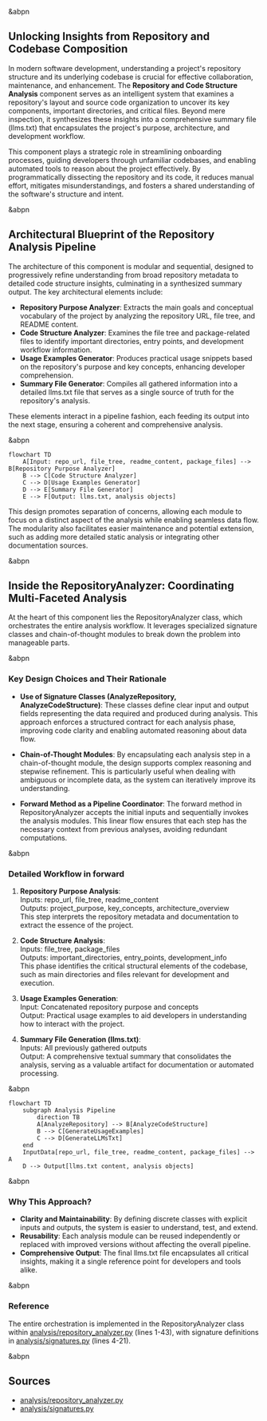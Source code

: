 
&abpn
## Unlocking Insights from Repository and Codebase Composition

In modern software development, understanding a project's repository structure and its underlying codebase is crucial for effective collaboration, maintenance, and enhancement. The **Repository and Code Structure Analysis** component serves as an intelligent system that examines a repository's layout and source code organization to uncover its key components, important directories, and critical files. Beyond mere inspection, it synthesizes these insights into a comprehensive summary file (<WalkThruCodeTag id="bebb027c-50b4-44a2-b8f3-f86bb134a0cd" path="analysis/repository_analyzer.py" line_data="# Generate final llms.txt" line_start="28" line_end="28" outdated="false" obsolete="false">llms.txt</WalkThruCodeTag>) that encapsulates the project's purpose, architecture, and development workflow.

This component plays a strategic role in streamlining onboarding processes, guiding developers through unfamiliar codebases, and enabling automated tools to reason about the project effectively. By programmatically dissecting the repository and its code, it reduces manual effort, mitigates misunderstandings, and fosters a shared understanding of the software's structure and intent.

&abpn
## Architectural Blueprint of the Repository Analysis Pipeline

The architecture of this component is modular and sequential, designed to progressively refine understanding from broad repository metadata to detailed code structure insights, culminating in a synthesized summary output. The key architectural elements include:

- **Repository Purpose Analyzer**: Extracts the main goals and conceptual vocabulary of the project by analyzing the repository URL, file tree, and README content.
- **Code Structure Analyzer**: Examines the file tree and package-related files to identify important directories, entry points, and development workflow information.
- **Usage Examples Generator**: Produces practical usage snippets based on the repository's purpose and key concepts, enhancing developer comprehension.
- **Summary File Generator**: Compiles all gathered information into a detailed <WalkThruCodeTag id="bebb027c-50b4-44a2-b8f3-f86bb134a0cd" path="analysis/repository_analyzer.py" line_data="# Generate final llms.txt" line_start="28" line_end="28" outdated="false" obsolete="false">llms.txt</WalkThruCodeTag> file that serves as a single source of truth for the repository's analysis.

These elements interact in a pipeline fashion, each feeding its output into the next stage, ensuring a coherent and comprehensive analysis.

&abpn
```mermaid
flowchart TD
    A[Input: repo_url, file_tree, readme_content, package_files] --> B[Repository Purpose Analyzer]
    B --> C[Code Structure Analyzer]
    C --> D[Usage Examples Generator]
    D --> E[Summary File Generator]
    E --> F[Output: llms.txt, analysis objects]
```

This design promotes separation of concerns, allowing each module to focus on a distinct aspect of the analysis while enabling seamless data flow. The modularity also facilitates easier maintenance and potential extension, such as adding more detailed static analysis or integrating other documentation sources.

&abpn
## Inside the RepositoryAnalyzer: Coordinating Multi-Faceted Analysis

At the heart of this component lies the <WalkThruCodeTag id="bebb027c-50b4-44a2-b8f3-f86bb134a0cd" path="analysis/repository_analyzer.py" line_data="class RepositoryAnalyzer(dspy.Module):" line_start="1" line_end="1" outdated="false" obsolete="false">RepositoryAnalyzer</WalkThruCodeTag> class, which orchestrates the entire analysis workflow. It leverages specialized signature classes and chain-of-thought modules to break down the problem into manageable parts.

&abpn
### Key Design Choices and Their Rationale

- **Use of Signature Classes (<WalkThruCodeTag id="bebb027c-50b4-44a2-b8f3-f86bb134a0cd" path="analysis/signatures.py" line_data="class AnalyzeRepository(dspy.Signature):" line_start="4" line_end="4" outdated="false" obsolete="false">AnalyzeRepository</WalkThruCodeTag>, <WalkThruCodeTag id="bebb027c-50b4-44a2-b8f3-f86bb134a0cd" path="analysis/signatures.py" line_data="class AnalyzeCodeStructure(dspy.Signature):" line_start="14" line_end="14" outdated="false" obsolete="false">AnalyzeCodeStructure</WalkThruCodeTag>)**: These classes define clear input and output fields representing the data required and produced during analysis. This approach enforces a structured contract for each analysis phase, improving code clarity and enabling automated reasoning about data flow.

- **Chain-of-Thought Modules**: By encapsulating each analysis step in a chain-of-thought module, the design supports complex reasoning and stepwise refinement. This is particularly useful when dealing with ambiguous or incomplete data, as the system can iteratively improve its understanding.

- **Forward Method as a Pipeline Coordinator**: The <WalkThruCodeTag id="bebb027c-50b4-44a2-b8f3-f86bb134a0cd" path="analysis/repository_analyzer.py" line_data="def forward(self, repo_url, file_tree, readme_content, package_files):" line_start="9" line_end="9" outdated="false" obsolete="false">forward</WalkThruCodeTag> method in <WalkThruCodeTag id="bebb027c-50b4-44a2-b8f3-f86bb134a0cd" path="analysis/repository_analyzer.py" line_data="class RepositoryAnalyzer(dspy.Module):" line_start="1" line_end="1" outdated="false" obsolete="false">RepositoryAnalyzer</WalkThruCodeTag> accepts the initial inputs and sequentially invokes the analysis modules. This linear flow ensures that each step has the necessary context from previous analyses, avoiding redundant computations.

&abpn
### Detailed Workflow in <WalkThruCodeTag id="bebb027c-50b4-44a2-b8f3-f86bb134a0cd" path="analysis/repository_analyzer.py" line_data="def forward(self, repo_url, file_tree, readme_content, package_files):" line_start="9" line_end="9" outdated="false" obsolete="false">forward</WalkThruCodeTag>

1. **Repository Purpose Analysis**:  
   Inputs: <WalkThruCodeTag id="bebb027c-50b4-44a2-b8f3-f86bb134a0cd" path="analysis/signatures.py" line_data="repo_url: str = dspy.InputField(desc=&quot;GitHub repository URL&quot;)" line_start="6" line_end="6" outdated="false" obsolete="false">repo_url</WalkThruCodeTag>, <WalkThruCodeTag id="bebb027c-50b4-44a2-b8f3-f86bb134a0cd" path="analysis/signatures.py" line_data="file_tree: str = dspy.InputField(desc=&quot;Repository file structure&quot;)" line_start="7" line_end="7" outdated="false" obsolete="false">file_tree</WalkThruCodeTag>, <WalkThruCodeTag id="bebb027c-50b4-44a2-b8f3-f86bb134a0cd" path="analysis/signatures.py" line_data="readme_content: str = dspy.InputField(desc=&quot;README.md content&quot;)" line_start="8" line_end="8" outdated="false" obsolete="false">readme_content</WalkThruCodeTag>  
   Outputs: <WalkThruCodeTag id="bebb027c-50b4-44a2-b8f3-f86bb134a0cd" path="analysis/signatures.py" line_data="project_purpose: str = dspy.OutputField(desc=&quot;Main purpose and goals of the project&quot;)" line_start="10" line_end="10" outdated="false" obsolete="false">project_purpose</WalkThruCodeTag>, <WalkThruCodeTag id="bebb027c-50b4-44a2-b8f3-f86bb134a0cd" path="analysis/signatures.py" line_data="key_concepts: list[str] = dspy.OutputField(desc=&quot;List of important concepts and terminology&quot;)" line_start="11" line_end="11" outdated="false" obsolete="false">key_concepts</WalkThruCodeTag>, <WalkThruCodeTag id="bebb027c-50b4-44a2-b8f3-f86bb134a0cd" path="analysis/signatures.py" line_data="architecture_overview: str = dspy.OutputField(desc=&quot;High-level architecture description&quot;)" line_start="12" line_end="12" outdated="false" obsolete="false">architecture_overview</WalkThruCodeTag>  
   This step interprets the repository metadata and documentation to extract the essence of the project.

2. **Code Structure Analysis**:  
   Inputs: <WalkThruCodeTag id="bebb027c-50b4-44a2-b8f3-f86bb134a0cd" path="analysis/signatures.py" line_data="file_tree: str = dspy.InputField(desc=&quot;Repository file structure&quot;)" line_start="7" line_end="7" outdated="false" obsolete="false">file_tree</WalkThruCodeTag>, <WalkThruCodeTag id="bebb027c-50b4-44a2-b8f3-f86bb134a0cd" path="analysis/signatures.py" line_data="package_files: str = dspy.InputField(desc=&quot;Key package and configuration files&quot;)" line_start="17" line_end="17" outdated="false" obsolete="false">package_files</WalkThruCodeTag>  
   Outputs: <WalkThruCodeTag id="bebb027c-50b4-44a2-b8f3-f86bb134a0cd" path="analysis/signatures.py" line_data="important_directories: list[str] = dspy.OutputField(desc=&quot;Key directories and their purposes&quot;)" line_start="19" line_end="19" outdated="false" obsolete="false">important_directories</WalkThruCodeTag>, <WalkThruCodeTag id="bebb027c-50b4-44a2-b8f3-f86bb134a0cd" path="analysis/signatures.py" line_data="entry_points: list[str] = dspy.OutputField(desc=&quot;Main entry points and important files&quot;)" line_start="20" line_end="20" outdated="false" obsolete="false">entry_points</WalkThruCodeTag>, <WalkThruCodeTag id="bebb027c-50b4-44a2-b8f3-f86bb134a0cd" path="analysis/signatures.py" line_data="development_info: str = dspy.OutputField(desc=&quot;Development setup and workflow information&quot;)" line_start="21" line_end="21" outdated="false" obsolete="false">development_info</WalkThruCodeTag>  
   This phase identifies the critical structural elements of the codebase, such as main directories and files relevant for development and execution.

3. **Usage Examples Generation**:  
   Input: Concatenated repository purpose and concepts  
   Output: Practical usage examples to aid developers in understanding how to interact with the project.

4. **Summary File Generation (<WalkThruCodeTag id="bebb027c-50b4-44a2-b8f3-f86bb134a0cd" path="analysis/repository_analyzer.py" line_data="# Generate final llms.txt" line_start="28" line_end="28" outdated="false" obsolete="false">llms.txt</WalkThruCodeTag>)**:  
   Inputs: All previously gathered outputs  
   Output: A comprehensive textual summary that consolidates the analysis, serving as a valuable artifact for documentation or automated processing.

&abpn
```mermaid
flowchart TD
    subgraph Analysis Pipeline
        direction TB
        A[AnalyzeRepository] --> B[AnalyzeCodeStructure]
        B --> C[GenerateUsageExamples]
        C --> D[GenerateLLMsTxt]
    end
    InputData[repo_url, file_tree, readme_content, package_files] --> A
    D --> Output[llms.txt content, analysis objects]
```

&abpn
### Why This Approach?

- **Clarity and Maintainability**: By defining discrete classes with explicit inputs and outputs, the system is easier to understand, test, and extend.
- **Reusability**: Each analysis module can be reused independently or replaced with improved versions without affecting the overall pipeline.
- **Comprehensive Output**: The final <WalkThruCodeTag id="bebb027c-50b4-44a2-b8f3-f86bb134a0cd" path="analysis/repository_analyzer.py" line_data="# Generate final llms.txt" line_start="28" line_end="28" outdated="false" obsolete="false">llms.txt</WalkThruCodeTag> file encapsulates all critical insights, making it a single reference point for developers and tools alike.

&abpn
### Reference

The entire orchestration is implemented in the <WalkThruCodeTag id="bebb027c-50b4-44a2-b8f3-f86bb134a0cd" path="analysis/repository_analyzer.py" line_data="class RepositoryAnalyzer(dspy.Module):" line_start="1" line_end="1" outdated="false" obsolete="false">RepositoryAnalyzer</WalkThruCodeTag> class within <WalkThruRef id="bebb027c-50b4-44a2-b8f3-f86bb134a0cd" obsolete="false">[analysis/repository_analyzer.py](analysis/repository_analyzer.py)</WalkThruRef> (lines 1-43), with signature definitions in <WalkThruRef id="bebb027c-50b4-44a2-b8f3-f86bb134a0cd" obsolete="false">[analysis/signatures.py](analysis/signatures.py)</WalkThruRef> (lines 4-21).

&abpn
## Sources

- <WalkThruRef id="bebb027c-50b4-44a2-b8f3-f86bb134a0cd" obsolete="false">[analysis/repository_analyzer.py](analysis/repository_analyzer.py)</WalkThruRef>
- <WalkThruRef id="bebb027c-50b4-44a2-b8f3-f86bb134a0cd" obsolete="false">[analysis/signatures.py](analysis/signatures.py)</WalkThruRef>